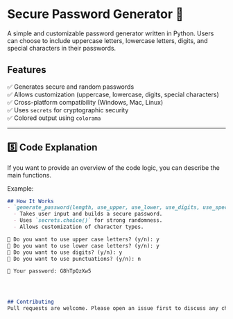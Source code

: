 # Secure Password Generator 🔐

A simple and customizable password generator written in Python. Users can choose to include uppercase letters, lowercase letters, digits, and special characters in their passwords.

## Features
✅ Generates secure and random passwords  
✅ Allows customization (uppercase, lowercase, digits, special characters)  
✅ Cross-platform compatibility (Windows, Mac, Linux)  
✅ Uses `secrets` for cryptographic security  
✅ Colored output using `colorama`




---

## 5️⃣ Code Explanation 
If you want to provide an overview of the code logic, you can describe the main functions.

Example:
```md
## How It Works
- `generate_password(length, use_upper, use_lower, use_digits, use_special)`:  
  - Takes user input and builds a secure password.
  - Uses `secrets.choice()` for strong randomness.
  - Allows customization of character types.

📌 Do you want to use upper case letters? (y/n): y
📌 Do you want to use lower case letters? (y/n): y
📌 Do you want to use digits? (y/n): y
📌 Do you want to use punctuations? (y/n): n

🔑 Your password: G8hTpQzXw5




## Contributing
Pull requests are welcome. Please open an issue first to discuss any changes.




